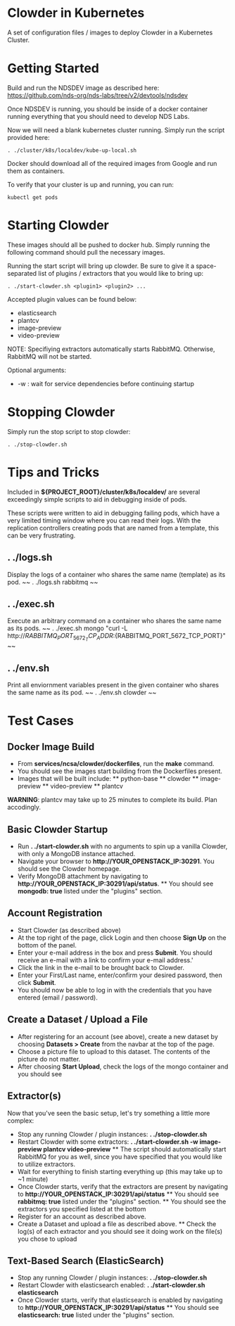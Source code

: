 # Clowder in Kubernetes
A set of configuration files / images to deploy Clowder in a Kubernetes Cluster.

# Getting Started
Build and run the NDSDEV image as described here: https://github.com/nds-org/nds-labs/tree/v2/devtools/ndsdev 

Once NDSDEV is running, you should be inside of a docker container running everything that you should need to develop NDS Labs.

Now we will need a blank kubernetes cluster running. Simply run the script provided here:
~~~
. ./cluster/k8s/localdev/kube-up-local.sh
~~~

Docker should download all of the required images from Google and run them as containers.

To verify that your cluster is up and running, you can run:
~~~
kubectl get pods
~~~

# Starting Clowder
These images should all be pushed to docker hub. Simply running the following command should pull the necessary images.

Running the start script will bring up clowder. Be sure to give it a space-separated list of plugins / extractors that you would like to bring up:
~~~
. ./start-clowder.sh <plugin1> <plugin2> ...
~~~

Accepted plugin values can be found below:
* elasticsearch
* plantcv
* image-preview
* video-preview

NOTE: Specifiying extractors automatically starts RabbitMQ. Otherwise, RabbitMQ will not be started.

Optional arguments:
* -w : wait for service dependencies before continuing startup

# Stopping Clowder
Simply run the stop script to stop clowder:
~~~
. ./stop-clowder.sh
~~~

# Tips and Tricks
Included in **${PROJECT_ROOT}/cluster/k8s/localdev/** are several exceedingly simple scripts to aid in debugging inside of pods.

These scripts were written to aid in debugging failing pods, which have a very limited timing window where you can read their logs. With the replication controllers creating pods that are named from a template, this can be very frustrating.

## . ./logs.sh <container name>
Display the logs of a container who shares the same name (template) as its pod.
~~
. ./logs.sh rabbitmq
~~

## . ./exec.sh <container name>
Execute an arbitrary command on a container who shares the same name as its pods.
~~
. ./exec.sh mongo "curl -L http://${RABBITMQ_PORT_5672_TCP_ADDR}:${RABBITMQ_PORT_5672_TCP_PORT}"
~~

## . ./env.sh <container name>
Print all enviornment variables present in the given container who shares the same name as its pod.
~~
. ./env.sh clowder
~~

# Test Cases

## Docker Image Build
* From **services/ncsa/clowder/dockerfiles**, run the **make** command.
* You should see the images start building from the Dockerfiles present.
* Images that will be built include:
** python-base
** clowder
** image-preview
** video-preview
** plantcv

**WARNING**: plantcv may take up to 25 minutes to complete its build. Plan accodingly.

## Basic Clowder Startup
* Run **. ./start-clowder.sh** with no arguments to spin up a vanilla Clowder, with only a MongoDB instance attached.
* Navigate your browser to **http://YOUR_OPENSTACK_IP:30291**. You should see the Clowder homepage.
* Verify MongoDB attachment by navigating to **http://YOUR_OPENSTACK_IP:30291/api/status**.
** You should see **mongodb: true** listed under the "plugins" section.

## Account Registration
* Start Clowder (as described above)
* At the top right of the page, click Login and then choose **Sign Up** on the bottom of the panel.
* Enter your e-mail address in the box and press **Submit**. You should receive an e-mail with a link to confirm your e-mail address.'
* Click the link in the e-mail to be brought back to Clowder.
* Enter your First/Last name, enter/confirm your desired password, then click **Submit**.
* You should now be able to log in with the credentials that you have entered (email / password).

## Create a Dataset / Upload a File
* After registering for an account (see above), create a new dataset by choosing **Datasets > Create** from the navbar at the top of the page.
* Choose a picture file to upload to this dataset. The contents of the picture do not matter.
* After choosing **Start Upload**, check the logs of the mongo container and you should see

## Extractor(s)
Now that you've seen the basic setup, let's try something a little more complex:

* Stop any running Clowder / plugin instances: **. ./stop-clowder.sh**
* Restart Clowder with some extractors: **. ./start-clowder.sh -w image-preview plantcv video-preview**
** The script should automatically start RabbitMQ for you as well, since you have specified that you would like to utilize extractors.
* Wait for everything to finish starting everything up (this may take up to ~1 minute)
* Once Clowder starts, verify that the extractors are present by navigating to **http://YOUR_OPENSTACK_IP:30291/api/status**
** You should see **rabbitmq: true** listed under the "plugins" section.
** You should see the extractors you specified listed at the bottom
* Register for an account as described above.
* Create a Dataset and upload a file as described above.
** Check the log(s) of each extractor and you should see it doing work on the file(s) you chose to upload

## Text-Based Search (ElasticSearch)
* Stop any running Clowder / plugin instances: **. ./stop-clowder.sh**
* Restart Clowder with elasticsearch enabled: **. ./start-clowder.sh elasticsearch**
* Once Clowder starts, verify that elasticsearch is enabled by navigating to **http://YOUR_OPENSTACK_IP:30291/api/status**
** You should see **elasticsearch: true** listed under the "plugins" section.
